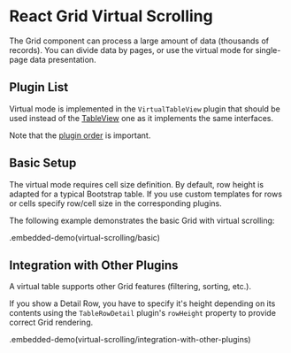 # React Grid Virtual Scrolling

The Grid component can process a large amount of data (thousands of records). You can divide data by pages, or use the virtual mode for single-page data presentation.

## Plugin List

Virtual mode is implemented in the `VirtualTableView` plugin that should be used instead of the [TableView](../../table-view.md) one as it implements the same interfaces.

Note that the [plugin order](../README.md#plugin-order) is important.

## Basic Setup

The virtual mode requires cell size definition. By default, row height is adapted for a typical Bootstrap table. If you use custom templates for rows or cells specify row/cell size in the corresponding plugins.

The following example demonstrates the basic Grid with virtual scrolling:

.embedded-demo(virtual-scrolling/basic)

## Integration with Other Plugins

A virtual table supports other Grid features (filtering, sorting, etc.).

If you show a Detail Row, you have to specify it's height depending on its contents using the `TableRowDetail` plugin's `rowHeight` property to provide correct Grid rendering.

.embedded-demo(virtual-scrolling/integration-with-other-plugins)
